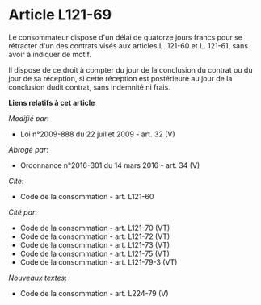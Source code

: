 # Article L121-69

Le consommateur dispose d'un délai de quatorze jours francs pour se rétracter d'un des contrats visés aux articles L. 121-60
et L. 121-61, sans avoir à indiquer de motif. 

Il dispose de ce droit à compter du jour de la conclusion du contrat ou du jour de sa réception, si cette réception est
postérieure au jour de la conclusion dudit contrat, sans indemnité ni frais.

**Liens relatifs à cet article**

_Modifié par_:

  - Loi n°2009-888 du 22 juillet 2009 - art. 32 (V)

_Abrogé par_:

  - Ordonnance n°2016-301 du 14 mars 2016 - art. 34 (V)

_Cite_:

  - Code de la consommation - art. L121-60

_Cité par_:

  - Code de la consommation - art. L121-70 (VT)
  - Code de la consommation - art. L121-72 (VT)
  - Code de la consommation - art. L121-73 (VT)
  - Code de la consommation - art. L121-75 (VT)
  - Code de la consommation - art. L121-79-3 (VT)

_Nouveaux textes_:

  - Code de la consommation - art. L224-79 (V)
